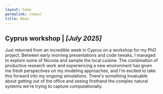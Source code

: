 ```yaml
---
layout: home
permalink: /news/
title: News
---
```


## Cyprus workshop | *[July 2025]*

Just returned from an incredible week in Cyprus on a workshop for my PhD project. Between early morning presentations and code tweaks, I managed to explore some of Nicosia and sample the local cuisine. The combination of productive research work and experiencing a new environment has given me fresh perspectives on my modeling approaches, and I'm excited to take this forward into my ongoing simulations. There's something invaluable about getting out of the office and seeing firsthand the complex natural systems we're trying to capture computationally.